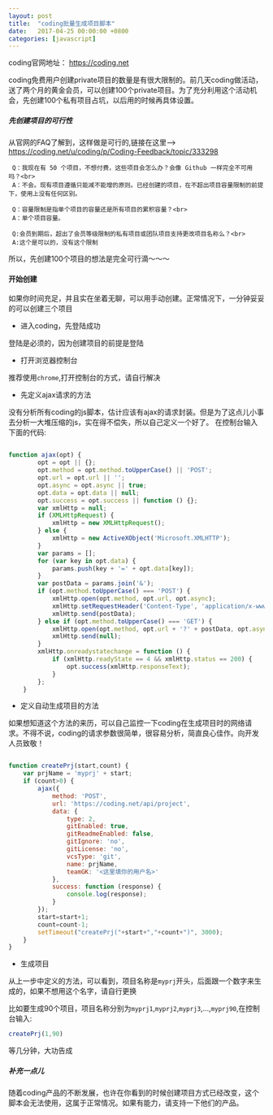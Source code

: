 ```yaml
---
layout: post
title:  "coding批量生成项目脚本"
date:   2017-04-25 00:00:00 +0800
categories: [javascript]
---
```


coding官网地址： https://coding.net

coding免费用户创建private项目的数量是有很大限制的。前几天coding做活动，送了两个月的黄金会员，可以创建100个private项目。为了充分利用这个活动机会，先创建100个私有项目占坑，以后用的时候再具体设置。       








##### 先创建项目的可行性
从官网的FAQ了解到，这样做是可行的,链接在这里--> https://coding.net/u/coding/p/Coding-Feedback/topic/333298

```
 Q：我现在有 50 个项目，不想付费，这些项目会怎么办？会像 Github 一样完全不可用吗？<br>
 A：不会。现有项目遵循只能减不能增的原则。已经创建的项目，在不超出项目容量限制的前提下，使用上没有任何区别。

 Q：容量限制是指单个项目的容量还是所有项目的累积容量？<br>
 A：单个项目容量。

 Q:会员到期后，超出了会员等级限制的私有项目或团队项目支持更改项目名称么？<br>
 A:这个是可以的，没有这个限制

```

所以，先创建100个项目的想法是完全可行滴～～～

#### 开始创建

如果你时间充足，并且实在坐着无聊，可以用手动创建。正常情况下，一分钟妥妥的可以创建三个项目

* 进入coding，先登陆成功

登陆是必须的，因为创建项目的前提是登陆

* 打开浏览器控制台

推荐使用`chrome`,打开控制台的方式，请自行解决

* 先定义ajax请求的方法

没有分析所有coding的js脚本，估计应该有ajax的请求封装。但是为了这点儿小事去分析一大堆压缩的js，实在得不偿失，所以自己定义一个好了。
在控制台输入下面的代码:

```javascript

function ajax(opt) {
        opt = opt || {};
        opt.method = opt.method.toUpperCase() || 'POST';
        opt.url = opt.url || '';
        opt.async = opt.async || true;
        opt.data = opt.data || null;
        opt.success = opt.success || function () {};
        var xmlHttp = null;
        if (XMLHttpRequest) {
            xmlHttp = new XMLHttpRequest();
        } else {
            xmlHttp = new ActiveXObject('Microsoft.XMLHTTP');
        }
        var params = [];
        for (var key in opt.data) {
            params.push(key + '=' + opt.data[key]);
        }
        var postData = params.join('&');
        if (opt.method.toUpperCase() === 'POST') {
            xmlHttp.open(opt.method, opt.url, opt.async);
            xmlHttp.setRequestHeader('Content-Type', 'application/x-www-form-urlencoded;charset=utf-8');
            xmlHttp.send(postData);
        } else if (opt.method.toUpperCase() === 'GET') {
            xmlHttp.open(opt.method, opt.url + '?' + postData, opt.async);
            xmlHttp.send(null);
        }
        xmlHttp.onreadystatechange = function () {
            if (xmlHttp.readyState == 4 && xmlHttp.status == 200) {
                opt.success(xmlHttp.responseText);
            }
        };
    }

```

* 定义自动生成项目的方法

如果想知道这个方法的来历，可以自己监控一下coding在生成项目时的网络请求。不得不说，coding的请求参数很简单，很容易分析，简直良心佳作。向开发人员致敬！

```javascript

function createPrj(start,count) {
    var prjName = 'myprj' + start;
    if (count>0) {
        ajax({
            method: 'POST',
            url: 'https://coding.net/api/project',
            data: {
                type: 2,
                gitEnabled: true,
                gitReadmeEnabled: false,
                gitIgnore: 'no',
                gitLicense: 'no',
                vcsType: 'git',
                name: prjName,
                teamGK: '<这里填你的用户名>'
            },
            success: function (response) {
                console.log(response);
            }
        });
        start=start+1;
        count=count-1;
        setTimeout("createPrj("+start+","+count+")", 3000);
    }
}

```

* 生成项目

从上一步中定义的方法，可以看到，项目名称是`myprj`开头，后面跟一个数字来生成的，如果不想用这个名字，请自行更换

比如要生成90个项目，项目名称分别为`myprj1`,`myprj2`,`myprj3`,...,`myprj90`,在控制台输入:

```javascript
createPrj(1,90)
```

等几分钟，大功告成

##### 补充一点儿

随着coding产品的不断发展，也许在你看到的时候创建项目方式已经改变，这个脚本会无法使用，这属于正常情况。如果有能力，请支持一下他们的产品。

